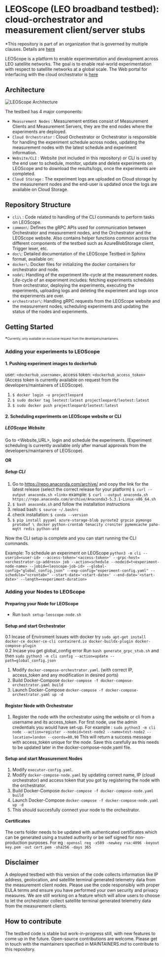# LEOScope (LEO broadband testbed): cloud-orchestrator and measurement client/server stubs
*This repository is part of an organization that is governed by multiple clauses. Details are [here](https://github.com/leoscope-testbed/.github)


LEOScope is a platform to enable experimentation and development across LEO satellite networks. The goal is to enable real-world experimentation with respect to satellite networks at a global scale.
The Web portal for interfacing with the cloud orchestrator is [here](https://github.com/leoscope-testbed/website-code)


<!--  Official Website: [LEOScope](https://20.168.9.14/) -->

## Architecture
![LEOScope Architecture](https://github.com/leopard-testbed/global-testbed/blob/stage/extras/leoscope_arch.jpg?raw=true)

<!-- ![LEOScope Architecture](./extras/leoscope_arch.jpg) -->

The testbed has 4 major components:
* `Measurement Nodes` : Measurement entities consist of Measurement Clients and Measurement Servers, they are the end nodes where the experiments are deployed.
* `Cloud Orchestrator` : Cloud Orchestrator or Orchestrator is responsible for handling the experiment schedule across nodes, updating the measurement nodes with the latest schedule and experiment information.
* `Website/CLI` : Website (not included in this repository) or CLI is used by the end user to schedule, monitor, update and delete experiments on LEOScope and to download the results/logs, once the experiments are completed.
* `Cloud Storage` : The experiment logs are uploaded on Cloud storage by the measurement nodes and the end-user is updated once the logs are available on Cloud Storage.

## Repository Structure

* `cli\` : Code related to handling of the CLI commands to perform tasks on LEOScope.
* `common\`: Defines the gRPC APIs used for communication between Orchestrator and measurement nodes, and the Orchestrator and the LEOScope website. Also contains helper functions common across the different components of the testbed such as AzureBlobStorage client, Trigger lexer, etc.
* `doc\`: Detailed documentation of the LEOScope Testbed in Sphinx format, available on: <!--  [Documentation](https://20.168.9.14/). -->
* `docker\`: Docker files for initializing the docker containers for orchestrator and node.
* `node\`: Handling of the experiment life-cycle at the measurement nodes. Life-cycle of an experiment includes: fetching experiments schedules from orchestrator, deploying the experiments, executing the experiments, uploading logs and deleting the experiment and logs once the experiments are over.
* `orchestrator\`: Handling gRPC requests from the LEOScope website and the measurement nodes, scheduling experiments and updating the status of the nodes and experiments.

## Getting Started 

*<sup><sub>Currently, only available on exclusive request from the developers/maintainers.</sub></sup>

### Adding your experiments to LEOScope
#### 1. Pushing experiment images to dockerhub

user: `<dockerhub_username>`, access token: `<dockerhub_access_token>` 
(Access token is currently available on request from the developers/maintainers of LEOScope).

1. `$ docker login -u projectleopard`
2. `$ sudo docker tag leotest:latest projectleopard/leotest:latest`
3. `$ sudo docker push projectleopard/leotest:latest`

#### 2. Scheduling experiments on LEOScope website or CLI
##### LEOScope Website
Go to <Website_URL>, login and schedule the experiments. (Experiment scheduling is currently available only after manual approvals from the developers/maintainers of LEOScope).

**OR**

##### Setup CLI
1. Go to https://repo.anaconda.com/archive/ and copy the link for the latest release (select the correct release for your platform)
`$ curl --output anaconda.sh <link>`
example: `$ curl --output anaconda.sh https://repo.anaconda.com/archive/Anaconda3-5.3.1-Linux-x86_64.sh`
 2.  `$ bash anaconda.sh` and follow the installation instructions
 3. reload bash: `$ source ~/.bashrc`
 4. check installation: `$ conda --version`
 5. `$ pip install pyyaml azure-storage-blob pyroute2 grpcio pymongo protobuf \
        docker python-crontab tenacity croniter pymemcache paho-mqtt redis python-atd`

Now the CLI setup is complete and you can start running the CLI commands.

Example: To schedule an experiment on LEOScope
        ```python3 -m cli --userid=<user-id> --access-token='<access-token>' --grpc-host=<orchestrator-ip-address> job --action=schedule --nodeid=t<experiment-node-name> --jobid=<leoscope-job-id> --global-config="global_config.json" --exp-config="experiment-config.yaml" --schedule="<crontab>" --start-date='<start-date>' --end-date='<start-date>' --length=<experiment-duration>```

### Adding your Nodes to LEOScope

#### Preparing your Node for LEOScope

* Run `bash setup-leoscope-node.sh`

<!-- ##### Install docker-compose
1. Go to https://github.com/docker/compose/releases/ and select and copy the link for the correct release according to your system.
Then execute: `$ sudo curl -L "<link>" -o /usr/local/bin/docker-compose`
 example: `$ sudo curl -L "https://github.com/docker/compose/releases/download/v2.12.2/docker-compose-linux-x86_64" -o /usr/local/bin/docker-compose`
2.  `$ sudo chmod +x /usr/local/bin/docker-compose`
3. Check installation: `$ docker-compose --version` -->

#### Setup and start Orchestrator
0.1 Incase of Enviroment Issues with docker try `sudo apt-get install docker-ce docker-ce-cli containerd.io docker-buildx-plugin docker-compose-plugin` 
<br/> 
0.2 Incase you get global_config error Run `bash generate_grpc_stub.sh` and then `sudo python3 -m cli config --action=update --path=global_config.json`

1. Modify `docker-compose-orchestrator.yaml`. (with correct IP, access_token and any modification in desired ports)
2. Build Docker-Compose `docker-compose -f docker-compose-orchestrator.yaml build`
3. Launch Docker-Compose `docker-compose -f docker-compose-orchestrator.yaml up -d`

#### Register Node with Orchestrator

1. Register the node with the orchestrator using the website or cli from a username and its access_token. For first node, use the admin credentials you would have set-up. For example : `sudo python3 -m cli node --action=register --nodeid=test-node2 --name=test-node2 --location=london --coords=80,90` This will return a success message with access_token unique for the node. Save this carefully as this needs to be updated later in the docker-compose-node.yaml file.

#### Setup and start Measurement Nodes
1. Modify `executor-config.yaml`.
2. Modify `docker-compose-node.yaml` by updating correct name, IP (cloud orchestrator) and access token that you got by registering the node with the orchestrator.
3. Build Docker-Compose `docker-compose -f docker-compose-node.yaml build`
4. Launch Docker-Compose `docker-compose -f docker-compose-node.yaml up -d`
5. This should succesfully connect your node to the orchestrator.

#### Certificates
The certs folder needs to be updated with authenticated certificates which can be generated using a trusted authority or be self signed for non-production purposes. For eg : `openssl req -x509 -newkey rsa:4096 -keyout key.pem -out cert.pem -sha256 -days 365`

## Disclaimer 
A deployed testbed with this version of the code collects information like IP address, geolocation, and satellite terminal generated telemetry data from the measurement client nodes. Please use the code responsibly with proper EULA terms and ensure you have performed your own security and privacy measures. We are still working on a feature which will allow users to choose to let the orchestrator collect satellite terminal generated telemetry data from the measurement clients.
## How to contribute

The testbed code is stable but work-in-progress still, with new features to come up in the future. Open-source contributions are welcome. Please get in touch with the maintainers specified in MAINTAINERS.md to contribute to this repository.
